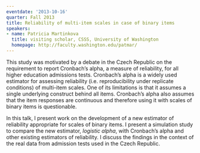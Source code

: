 ```yaml
---
eventdate: '2013-10-16'
quarter: Fall 2013
title: Reliability of multi-item scales in case of binary items
speakers:
- name: Patricia Martinkova
  title: visiting scholar, CSSS, University of Washington
  homepage: http://faculty.washington.edu/patmar/
---
```

This study was motivated by a debate in the Czech Republic on the requirement to report Cronbach’s alpha, a measure of reliability, for all higher education admissions tests. Cronbach’s alpha is a widely used estimator for assessing reliability (i.e. reproducibility under replicate conditions) of multi-item scales. One of its limitations is that it assumes a single underlying construct behind all items. Cronbach’s alpha also assumes that the item responses are continuous and therefore using it with scales of binary items is questionable. 

In this talk, I present work on the development of a new estimator of reliability appropriate for scales of binary items. I present a simulation study to compare the new estimator, *logistic alpha*, with Cronbach’s alpha and other existing estimators of reliability. I discuss the findings in the context of the real data from admission tests used in the Czech Republic.